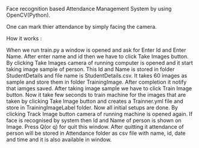 Face recognition based Attendance Management System by using OpenCV(Python). 

One can mark thier attendance by simply facing the camera.

How it works :

When we run train.py a window is opened and ask for Enter Id and Enter Name. 
After enter name and id then we have to click Take Images button. 
By clicking Take Images camera of running computer is opened and it start taking image sample of person.
This Id and Name is stored in folder StudentDetails and file name is StudentDetails.csv. 
It takes 60 images as sample and store them in folder TrainingImage.
After completion it notify that iamges saved. 
After taking image sample we have to click Train Image button.
Now it take few seconds to train machine for the images that are taken by clicking Take Image button and creates a Trainner.yml file and store in TrainingImageLabel folder. 
Now all initial setups are done. 
By clicking Track Image button camera of running machine is opened again. 
If face is recognised by system then Id and Name of person is shown on Image. 
Press Q(or q) for quit this window.
After quitting it attendance of person will be stored in Attendance folder as csv file with name, id, date and time and it is also available in window.

